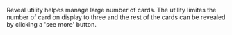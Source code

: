 Reveal utility helpes manage large number of cards. The utility limites the number of card on display to three and the rest of the cards can be revealed by clicking a 'see more' button.